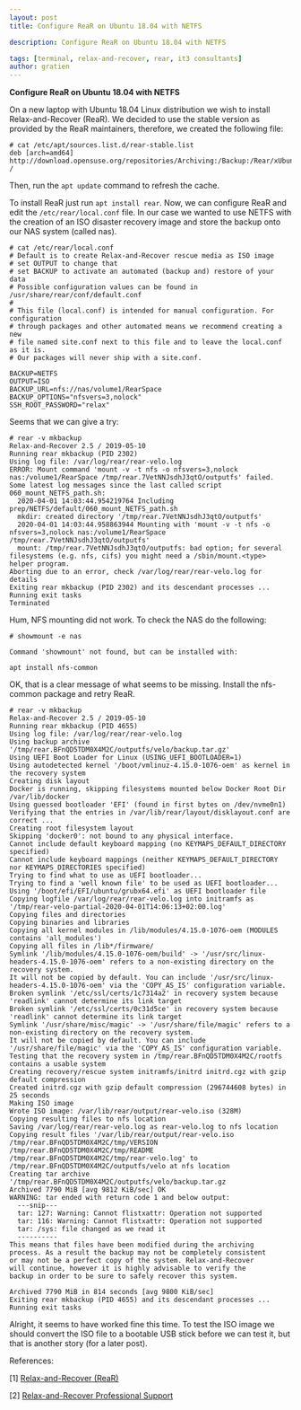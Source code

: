 ```yaml
---
layout: post
title: Configure ReaR on Ubuntu 18.04 with NETFS

description: Configure ReaR on Ubuntu 18.04 with NETFS

tags: [terminal, relax-and-recover, rear, it3 consultants]
author: gratien
---
```


<strong>Configure ReaR on Ubuntu 18.04 with NETFS</strong>

On a new laptop with Ubuntu 18.04 Linux distribution we wish to install Relax-and-Recover (ReaR). We decided to use the stable version as provided by the ReaR maintainers, therefore, we created the following file:

    # cat /etc/apt/sources.list.d/rear-stable.list
    deb [arch=amd64] http://download.opensuse.org/repositories/Archiving:/Backup:/Rear/xUbuntu_18.04/ /

Then, run the `apt update` command to refresh the cache.

To install ReaR just run `apt install rear`. Now, we can configure ReaR and edit the `/etc/rear/local.conf` file. In our case we wanted to use NETFS with the creation of an ISO disaster recovery image and store the backup onto our NAS system (called nas).

    # cat /etc/rear/local.conf 
    # Default is to create Relax-and-Recover rescue media as ISO image
    # set OUTPUT to change that
    # set BACKUP to activate an automated (backup and) restore of your data
    # Possible configuration values can be found in /usr/share/rear/conf/default.conf
    #
    # This file (local.conf) is intended for manual configuration. For configuration
    # through packages and other automated means we recommend creating a new
    # file named site.conf next to this file and to leave the local.conf as it is. 
    # Our packages will never ship with a site.conf.
    
    BACKUP=NETFS
    OUTPUT=ISO
    BACKUP_URL=nfs://nas/volume1/RearSpace
    BACKUP_OPTIONS="nfsvers=3,nolock"
    SSH_ROOT_PASSWORD="relax"

Seems that we can give a try:

    # rear -v mkbackup
    Relax-and-Recover 2.5 / 2019-05-10
    Running rear mkbackup (PID 2302)
    Using log file: /var/log/rear/rear-velo.log
    ERROR: Mount command 'mount -v -t nfs -o nfsvers=3,nolock nas:/volume1/RearSpace /tmp/rear.7VetNNJsdhJ3qtO/outputfs' failed.
    Some latest log messages since the last called script 060_mount_NETFS_path.sh:
      2020-04-01 14:03:44.954219764 Including prep/NETFS/default/060_mount_NETFS_path.sh
      mkdir: created directory '/tmp/rear.7VetNNJsdhJ3qtO/outputfs'
      2020-04-01 14:03:44.958863944 Mounting with 'mount -v -t nfs -o nfsvers=3,nolock nas:/volume1/RearSpace /tmp/rear.7VetNNJsdhJ3qtO/outputfs'
      mount: /tmp/rear.7VetNNJsdhJ3qtO/outputfs: bad option; for several filesystems (e.g. nfs, cifs) you might need a /sbin/mount.<type> helper program.
    Aborting due to an error, check /var/log/rear/rear-velo.log for details
    Exiting rear mkbackup (PID 2302) and its descendant processes ...
    Running exit tasks
    Terminated

Hum, NFS mounting did not work. To check the NAS do the following:

    # showmount -e nas
    
    Command 'showmount' not found, but can be installed with:
    
    apt install nfs-common

OK, that is a clear message of what seems to be missing. Install the nfs-common package and retry ReaR.

    # rear -v mkbackup
    Relax-and-Recover 2.5 / 2019-05-10
    Running rear mkbackup (PID 4655)
    Using log file: /var/log/rear/rear-velo.log
    Using backup archive '/tmp/rear.BFnQD5TDM0X4M2C/outputfs/velo/backup.tar.gz'
    Using UEFI Boot Loader for Linux (USING_UEFI_BOOTLOADER=1)
    Using autodetected kernel '/boot/vmlinuz-4.15.0-1076-oem' as kernel in the recovery system
    Creating disk layout
    Docker is running, skipping filesystems mounted below Docker Root Dir /var/lib/docker
    Using guessed bootloader 'EFI' (found in first bytes on /dev/nvme0n1)
    Verifying that the entries in /var/lib/rear/layout/disklayout.conf are correct ...
    Creating root filesystem layout
    Skipping 'docker0': not bound to any physical interface.
    Cannot include default keyboard mapping (no KEYMAPS_DEFAULT_DIRECTORY specified)
    Cannot include keyboard mappings (neither KEYMAPS_DEFAULT_DIRECTORY nor KEYMAPS_DIRECTORIES specified)
    Trying to find what to use as UEFI bootloader...
    Trying to find a 'well known file' to be used as UEFI bootloader...
    Using '/boot/efi/EFI/ubuntu/grubx64.efi' as UEFI bootloader file
    Copying logfile /var/log/rear/rear-velo.log into initramfs as '/tmp/rear-velo-partial-2020-04-01T14:06:13+02:00.log'
    Copying files and directories
    Copying binaries and libraries
    Copying all kernel modules in /lib/modules/4.15.0-1076-oem (MODULES contains 'all_modules')
    Copying all files in /lib*/firmware/
    Symlink '/lib/modules/4.15.0-1076-oem/build' -> '/usr/src/linux-headers-4.15.0-1076-oem' refers to a non-existing directory on the recovery system.
    It will not be copied by default. You can include '/usr/src/linux-headers-4.15.0-1076-oem' via the 'COPY_AS_IS' configuration variable.
    Broken symlink '/etc/ssl/certs/1c7314a2' in recovery system because 'readlink' cannot determine its link target
    Broken symlink '/etc/ssl/certs/0c31d5ce' in recovery system because 'readlink' cannot determine its link target
    Symlink '/usr/share/misc/magic' -> '/usr/share/file/magic' refers to a non-existing directory on the recovery system.
    It will not be copied by default. You can include '/usr/share/file/magic' via the 'COPY_AS_IS' configuration variable.
    Testing that the recovery system in /tmp/rear.BFnQD5TDM0X4M2C/rootfs contains a usable system
    Creating recovery/rescue system initramfs/initrd initrd.cgz with gzip default compression
    Created initrd.cgz with gzip default compression (296744608 bytes) in 25 seconds
    Making ISO image
    Wrote ISO image: /var/lib/rear/output/rear-velo.iso (328M)
    Copying resulting files to nfs location
    Saving /var/log/rear/rear-velo.log as rear-velo.log to nfs location
    Copying result files '/var/lib/rear/output/rear-velo.iso /tmp/rear.BFnQD5TDM0X4M2C/tmp/VERSION /tmp/rear.BFnQD5TDM0X4M2C/tmp/README /tmp/rear.BFnQD5TDM0X4M2C/tmp/rear-velo.log' to /tmp/rear.BFnQD5TDM0X4M2C/outputfs/velo at nfs location
    Creating tar archive '/tmp/rear.BFnQD5TDM0X4M2C/outputfs/velo/backup.tar.gz
    Archived 7790 MiB [avg 9812 KiB/sec] OK
    WARNING: tar ended with return code 1 and below output:
      ---snip---
      tar: 127: Warning: Cannot flistxattr: Operation not supported
      tar: 116: Warning: Cannot flistxattr: Operation not supported
      tar: /sys: file changed as we read it
      ----------
    This means that files have been modified during the archiving
    process. As a result the backup may not be completely consistent
    or may not be a perfect copy of the system. Relax-and-Recover
    will continue, however it is highly advisable to verify the
    backup in order to be sure to safely recover this system.
    
    Archived 7790 MiB in 814 seconds [avg 9800 KiB/sec]
    Exiting rear mkbackup (PID 4655) and its descendant processes ...
    Running exit tasks

Alright, it seems to have worked fine this time. To test the ISO image we should convert the ISO file to a bootable USB stick before we can test it, but that is another story (for a later post).


References:

[1] [Relax-and-Recover (ReaR)](http://relax-and-recover.org/)

[2] [Relax-and-Recover Professional Support](http://www.it3.be/rear-support/)
